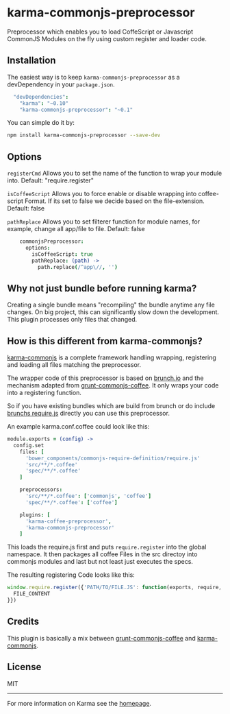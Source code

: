 # karma-commonjs-preprocessor

Preprocessor which enables you to load CoffeScript or Javascript CommonJS Modules on the fly using custom register and loader code.

## Installation

The easiest way is to keep `karma-commonjs-preprocessor` as a devDependency in your `package.json`.
```coffeescript
  "devDependencies":
    "karma": "~0.10"
    "karma-commonjs-preprocessor": "~0.1"
```

You can simple do it by:
```bash
npm install karma-commonjs-preprocessor --save-dev
```

## Options

`registerCmd` Allows you to set the name of the function to wrap your module into. Default: "require.register"

`isCoffeeScript` Allows  you to force enable or disable wrapping into coffee-script Format. If its set to false we decide based on the file-extension. Default: false

`pathReplace` Allows you to set filterer function for module names, for example, change all app/file to file. Default: false


```coffeescript
    commonjsPreprocessor:
      options:
        isCoffeeScript: true
        pathReplace: (path) ->
          path.replace(/^app\//, '')
```

## Why not just bundle before running karma?

Creating a single bundle means "recompiling" the bundle anytime any file changes. On big project, this can significantly slow down the development. This plugin processes only files that changed.


## How is this different from karma-commonjs?

[karma-commonjs](https://github.com/karma-runner/karma-commonjs) is a complete framework handling wrapping, registering and loading all files matching the preprocessor.

The wrapper code of this preprocessor is based on [brunch.io](https://github.com/brunch/brunch) and the mechanism adapted from [grunt-commonjs-coffee](https://github.com/tuxracer/grunt-commonjs-coffee). It only wraps your code into a registering function.

So if you have existing bundles which are build from brunch or do include [brunchs require.js](https://github.com/brunch/commonjs-require-definition) directly you can use this preprocessor.

An example karma.conf.coffee could look like this:
```coffeescript
module.exports = (config) ->
  config.set
    files: [
      'bower_components/commonjs-require-definition/require.js'
      'src/**/*.coffee'
      'spec/**/*.coffee'
    ]

    preprocessors:
      'src/**/*.coffee': ['commonjs', 'coffee']
      'spec/**/*.coffee': ['coffee']

    plugins: [
      'karma-coffee-preprocessor',
      'karma-commonjs-preprocessor'
    ]
```

This loads the require.js first and puts `require.register` into the global namespace. It then packages all coffee Files in the src directoy into commonjs modules and last but not least just executes the specs.

The resulting registering Code looks like this:

```javascript
window.require.register({'PATH/TO/FILE.JS': function(exports, require, module) {
  FILE_CONTENT
}})
```


## Credits

This plugin is basically a mix between [grunt-commonjs-coffee](https://github.com/tuxracer/grunt-commonjs-coffee) and [karma-commonjs](https://github.com/karma-runner/karma-commonjs).


## License

MIT

----

For more information on Karma see the [homepage].


[homepage]: http://karma-runner.github.com
